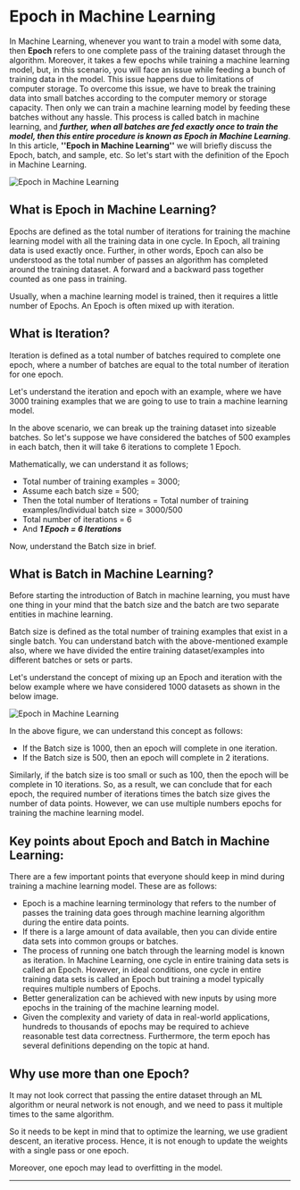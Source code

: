 # Epoch in Machine Learning
In Machine Learning, whenever you want to train a model with some data, then **Epoch** refers to one complete pass of the training dataset through the algorithm. Moreover, it takes a few epochs while training a machine learning model, but, in this scenario, you will face an issue while feeding a bunch of training data in the model. This issue happens due to limitations of computer storage. To overcome this issue, we have to break the training data into small batches according to the computer memory or storage capacity. Then only we can train a machine learning model by feeding these batches without any hassle. This process is called batch in machine learning, and **_further, when all batches are fed exactly once to train the model, then this entire procedure is known as Epoch in Machine Learning_**. In this article, **''Epoch in Machine Learning''** we will briefly discuss the Epoch, batch, and sample, etc. So let's start with the definition of the Epoch in Machine Learning.

![Epoch in Machine Learning](https://static.javatpoint.com/tutorial/machine-learning/images/epoch-in-machine-learning.png)

What is Epoch in Machine Learning?
----------------------------------

Epochs are defined as the total number of iterations for training the machine learning model with all the training data in one cycle. In Epoch, all training data is used exactly once. Further, in other words, Epoch can also be understood as the total number of passes an algorithm has completed around the training dataset. A forward and a backward pass together counted as one pass in training.

Usually, when a machine learning model is trained, then it requires a little number of Epochs. An Epoch is often mixed up with iteration.

What is Iteration?
------------------

Iteration is defined as a total number of batches required to complete one epoch, where a number of batches are equal to the total number of iteration for one epoch.

Let's understand the iteration and epoch with an example, where we have 3000 training examples that we are going to use to train a machine learning model.

In the above scenario, we can break up the training dataset into sizeable batches. So let's suppose we have considered the batches of 500 examples in each batch, then it will take 6 iterations to complete 1 Epoch.

Mathematically, we can understand it as follows;

*   Total number of training examples = 3000;
*   Assume each batch size = 500;
*   Then the total number of Iterations = Total number of training examples/Individual batch size = 3000/500
*   Total number of iterations = 6
*   And **_1 Epoch = 6 Iterations_**

Now, understand the Batch size in brief.

What is Batch in Machine Learning?
----------------------------------

Before starting the introduction of Batch in machine learning, you must have one thing in your mind that the batch size and the batch are two separate entities in machine learning.

Batch size is defined as the total number of training examples that exist in a single batch. You can understand batch with the above-mentioned example also, where we have divided the entire training dataset/examples into different batches or sets or parts.

Let's understand the concept of mixing up an Epoch and iteration with the below example where we have considered 1000 datasets as shown in the below image.

![Epoch in Machine Learning](https://static.javatpoint.com/tutorial/machine-learning/images/epoch-in-machine-learning2.png)

In the above figure, we can understand this concept as follows:

*   If the Batch size is 1000, then an epoch will complete in one iteration.
*   If the Batch size is 500, then an epoch will complete in 2 iterations.

Similarly, if the batch size is too small or such as 100, then the epoch will be complete in 10 iterations. So, as a result, we can conclude that for each epoch, the required number of iterations times the batch size gives the number of data points. However, we can use multiple numbers epochs for training the machine learning model.

Key points about Epoch and Batch in Machine Learning:
-----------------------------------------------------

There are a few important points that everyone should keep in mind during training a machine learning model. These are as follows:

*   Epoch is a machine learning terminology that refers to the number of passes the training data goes through machine learning algorithm during the entire data points.
*   If there is a large amount of data available, then you can divide entire data sets into common groups or batches.
*   The process of running one batch through the learning model is known as iteration. In Machine Learning, one cycle in entire training data sets is called an Epoch. However, in ideal conditions, one cycle in entire training data sets is called an Epoch but training a model typically requires multiple numbers of Epochs.
*   Better generalization can be achieved with new inputs by using more epochs in the training of the machine learning model.
*   Given the complexity and variety of data in real-world applications, hundreds to thousands of epochs may be required to achieve reasonable test data correctness. Furthermore, the term epoch has several definitions depending on the topic at hand.

Why use more than one Epoch?
----------------------------

It may not look correct that passing the entire dataset through an ML algorithm or neural network is not enough, and we need to pass it multiple times to the same algorithm.

So it needs to be kept in mind that to optimize the learning, we use gradient descent, an iterative process. Hence, it is not enough to update the weights with a single pass or one epoch.

Moreover, one epoch may lead to overfitting in the model.

* * *